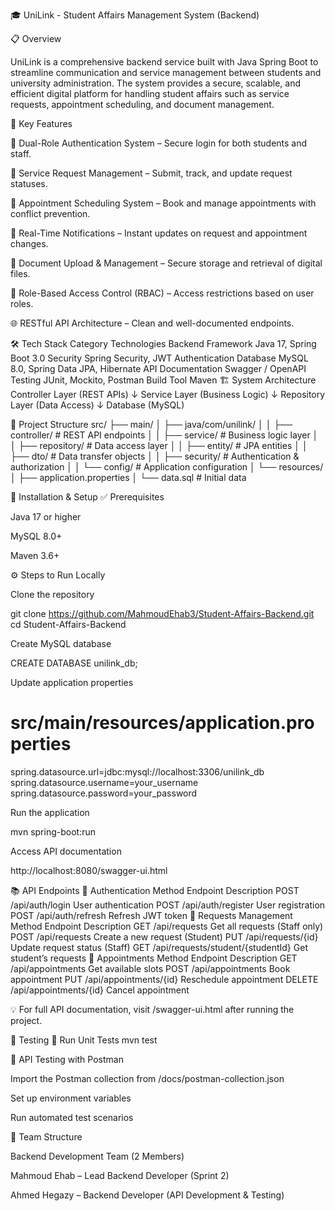 🎓 UniLink - Student Affairs Management System (Backend)

📋 Overview

UniLink is a comprehensive backend service built with Java Spring Boot to streamline communication and service management between students and university administration.
The system provides a secure, scalable, and efficient digital platform for handling student affairs such as service requests, appointment scheduling, and document management.

🎯 Key Features

🔐 Dual-Role Authentication System – Secure login for both students and staff.

📨 Service Request Management – Submit, track, and update request statuses.

📅 Appointment Scheduling System – Book and manage appointments with conflict prevention.

🔔 Real-Time Notifications – Instant updates on request and appointment changes.

📂 Document Upload & Management – Secure storage and retrieval of digital files.

🧩 Role-Based Access Control (RBAC) – Access restrictions based on user roles.

🌐 RESTful API Architecture – Clean and well-documented endpoints.

🛠 Tech Stack
Category	Technologies
Backend Framework	Java 17, Spring Boot 3.0
Security	Spring Security, JWT Authentication
Database	MySQL 8.0, Spring Data JPA, Hibernate
API Documentation	Swagger / OpenAPI
Testing	JUnit, Mockito, Postman
Build Tool	Maven
🏗 System Architecture
Controller Layer  (REST APIs)
        ↓
Service Layer     (Business Logic)
        ↓
Repository Layer  (Data Access)
        ↓
Database          (MySQL)

📁 Project Structure
src/
├── main/
│   ├── java/com/unilink/
│   │   ├── controller/     # REST API endpoints
│   │   ├── service/        # Business logic layer
│   │   ├── repository/     # Data access layer
│   │   ├── entity/         # JPA entities
│   │   ├── dto/            # Data transfer objects
│   │   ├── security/       # Authentication & authorization
│   │   └── config/         # Application configuration
│   └── resources/
│       ├── application.properties
│       └── data.sql        # Initial data

🚀 Installation & Setup
✅ Prerequisites

Java 17 or higher

MySQL 8.0+

Maven 3.6+

⚙️ Steps to Run Locally

Clone the repository

git clone https://github.com/MahmoudEhab3/Student-Affairs-Backend.git
cd Student-Affairs-Backend


Create MySQL database

CREATE DATABASE unilink_db;


Update application properties

# src/main/resources/application.properties
spring.datasource.url=jdbc:mysql://localhost:3306/unilink_db
spring.datasource.username=your_username
spring.datasource.password=your_password


Run the application

mvn spring-boot:run


Access API documentation

http://localhost:8080/swagger-ui.html

📚 API Endpoints
🔑 Authentication
Method	Endpoint	Description
POST	/api/auth/login	User authentication
POST	/api/auth/register	User registration
POST	/api/auth/refresh	Refresh JWT token
📨 Requests Management
Method	Endpoint	Description
GET	/api/requests	Get all requests (Staff only)
POST	/api/requests	Create a new request (Student)
PUT	/api/requests/{id}	Update request status (Staff)
GET	/api/requests/student/{studentId}	Get student’s requests
📅 Appointments
Method	Endpoint	Description
GET	/api/appointments	Get available slots
POST	/api/appointments	Book appointment
PUT	/api/appointments/{id}	Reschedule appointment
DELETE	/api/appointments/{id}	Cancel appointment

💡 For full API documentation, visit /swagger-ui.html after running the project.

🧪 Testing
🧱 Run Unit Tests
mvn test

🧰 API Testing with Postman

Import the Postman collection from /docs/postman-collection.json

Set up environment variables

Run automated test scenarios

👥 Team Structure

Backend Development Team (2 Members)

Mahmoud Ehab – Lead Backend Developer (Sprint 2)

Ahmed Hegazy – Backend Developer (API Development & Testing)
